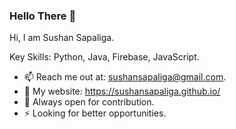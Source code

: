 ### Hello There 🤖

Hi, I am Sushan Sapaliga.

Key Skills: Python, Java, Firebase, JavaScript.

- 📫 Reach me out at: sushansapaliga@gmail.com.
- 👀 My website: https://sushansapaliga.github.io/
- 🖖 Always open for contribution.
- ⚡ Looking for better opportunities.
